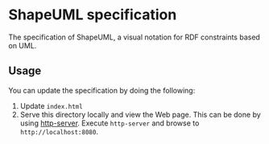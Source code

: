 # ShapeUML specification

The specification of ShapeUML,
a visual notation for RDF constraints based on UML.

## Usage
You can update the specification by doing the following:

1. Update `index.html`
2. Serve this directory locally and view the Web page.
This can be done by using [http-server](https://github.com/indexzero/http-server).
Execute `http-server` and
browse to `http://localhost:8080`.
